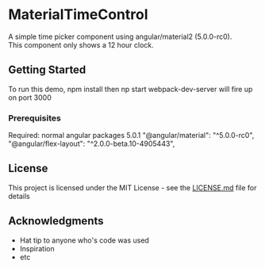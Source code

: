 # MaterialTimeControl

A simple time picker component using angular/material2 (5.0.0-rc0).<br/>
This component only shows a 12 hour clock.

## Getting Started

To run this demo, npm install then np start
webpack-dev-server will fire up on port 3000

### Prerequisites

Required:
normal angular packages 5.0.1
"@angular/material": "^5.0.0-rc0",
"@angular/flex-layout": "^2.0.0-beta.10-4905443",


## License

This project is licensed under the MIT License - see the [LICENSE.md](LICENSE.md) file for details

## Acknowledgments

* Hat tip to anyone who's code was used
* Inspiration
* etc

